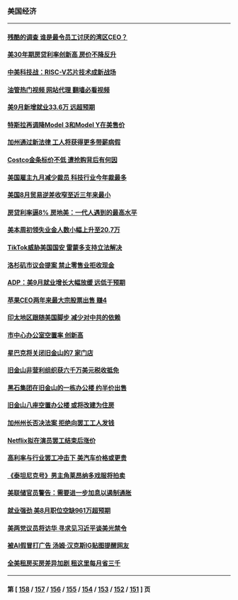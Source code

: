 ### 美国经济
---
#### [残酷的调查 谁是最令员工讨厌的湾区CEO？](../../pages/ncid1078158/n14090220.md?10081645) 
#### [美30年期房贷利率创新高 房价不降反升](../../pages/ncid1078158/n14090009.md?10081645) 
#### [中美科技战：RISC-V芯片技术成新战场](../../pages/ncid1078158/n14089810.md?10081645) 
#### [油管热门视频 网站代理 翻墙必看视频](http://138.2.39.72:81/youtube.html?epic-marker?10081645)
#### [美9月新增就业33.6万 远超预期](../../pages/ncid1078158/n14089748.md?10081645) 
#### [特斯拉再调降Model 3和Model Y在美售价](../../pages/ncid1078158/n14089458.md?10081645) 
#### [加州通过新法律 工人将获得更多带薪病假](../../pages/ncid1078158/n14089264.md?10081645) 
#### [Costco金条标价不低 遭抢购背后有何因](../../pages/ncid1078158/n14089026.md?10081645) 
#### [美国雇主九月减少裁员 科技行业今年裁最多](../../pages/ncid1078158/n14088949.md?10081645) 
#### [美国8月贸易逆差收窄至近三年来最小](../../pages/ncid1078158/n14088964.md?10081645) 
#### [房贷利率逼8% 房地美：一代人遇到的最高水平](../../pages/ncid1078158/n14088925.md?10081645) 
#### [美本周初领失业金人数小幅上升至20.7万](../../pages/ncid1078158/n14088913.md?10081645) 
#### [TikTok威胁美国国安 雷蒙多支持立法解决](../../pages/ncid1078158/n14088741.md?10081645) 
#### [洛杉矶市议会提案 禁止零售业拒收现金](../../pages/ncid1078158/n14088238.md?10081645) 
#### [ADP：美9月就业增长大幅放缓 远低于预期](../../pages/ncid1078158/n14088142.md?10081645) 
#### [苹果CEO两年来最大宗股票出售 赚4](../../pages/ncid1078158/n14088155.md?10081645) 
#### [印太地区跟随美国脚步 减少对中共的依赖](../../pages/ncid1078158/n14088119.md?10081645) 
#### [市中心办公室空置率 创新高](../../pages/ncid1078158/n14088106.md?10081645) 
#### [星巴克将关闭旧金山的7 家门店](../../pages/ncid1078158/n14087783.md?10081645) 
#### [旧金山非营利组织获六千万美元税收抵免](../../pages/ncid1078158/n14087781.md?10081645) 
#### [黑石集团在旧金山的一栋办公楼 约半价出售](../../pages/ncid1078158/n14087769.md?10081645) 
#### [旧金山八座空置办公楼 或将改建为住房](../../pages/ncid1078158/n14087767.md?10081645) 
#### [加州州长否决法案 拒绝向罢工工人发钱](../../pages/ncid1078158/n14087739.md?10081645) 
#### [Netflix拟在演员罢工结束后涨价](../../pages/ncid1078158/n14087660.md?10081645) 
#### [高利率与行业罢工冲击下 美汽车价格或更贵](../../pages/ncid1078158/n14087647.md?10081645) 
#### [《泰坦尼克号》男主角莱昂纳多戏服将拍卖](../../pages/ncid1078158/n14087507.md?10081645) 
#### [美联储官员警告：需要进一步加息以遏制通胀](../../pages/ncid1078158/n14087471.md?10081645) 
#### [就业强劲 美8月职位空缺961万超预期](../../pages/ncid1078158/n14087451.md?10081645) 
#### [美两党议员将访华 寻求见习近平谈美光禁令](../../pages/ncid1078158/n14086921.md?10081645) 
#### [被AI假冒打广告 汤姆·汉克斯IG贴图提醒网友](../../pages/ncid1078158/n14086849.md?10081645) 
#### [全美租房买房差异加剧 租这里每月省三千](../../pages/ncid1078158/n14086389.md?10081645) 

---
#### 第 [ [158](./158.md?10081645) / [157](./157.md?10081645) / [156](./156.md?10081645) / [155](./155.md?10081645) / [154](./154.md?10081645) / [153](./153.md?10081645) / [152](./152.md?10081645) / [151](./151.md?10081645) ] 页
